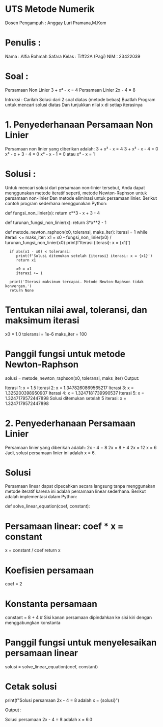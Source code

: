 # UTS Metode Numerik
Dosen Pengampuh : Anggay Luri Pramana,M.Kom

# Penulis :
Nama : Alfia Rohmah Safara 
Kelas : Tiff22A (Pagi) 
NIM : 23422039 

# Soal :
Persamaan Non Linier
3 + x³ - x = 4
Persamaan Linier
2x - 4 = 8

Intruksi :
Carilah Solusi dari 2 soal diatas (metode bebas)
Buatlah Program untuk mencari solusi diatas
Dan tunjukkan nilai x di setiap iterasinya

# 1. Penyederhanaan Persamaan Non Linier
Persamaan non linier yang diberikan adalah:
3 + x³ - x = 4
3 + x³ - x - 4 = 0
x³ - x + 3 - 4 = 0
x³ - x - 1 = 0 atau
x³ - x = 1

# Solusi :
Untuk mencari solusi dari persamaan non-linier tersebut, Anda dapat menggunakan metode iteratif seperti, metode Newton-Raphson untuk persamaan non-linier Dan metode eliminasi untuk persamaan linier. Berikut contoh program sederhana menggunakan Python:

def fungsi_non_linier(x):
    return x**3 - x + 3 - 4
	
def turunan_fungsi_non_linier(x):
    return 3*x**2 - 1

def metode_newton_raphson(x0, toleransi, maks_iter):
    iterasi = 1
    while iterasi <= maks_iter:
          x1 = x0 - fungsi_non_linier(x0) / turunan_fungsi_non_linier(x0)
          print(f'Iterasi {iterasi}: x = {x1}')

	  if abs(x1 - x0) < toleransi:
	     print(f'Solusi ditemukan setelah {iterasi} iterasi: x = {x1}')
	     return x1

	     x0 = x1
	     iterasi += 1

	  print('Iterasi maksimum tercapai. Metode Newton-Raphson tidak konvergen.')
	  return None

# Tentukan nilai awal, toleransi, dan maksimum iterasi
x0 = 1.0
toleransi = 1e-6
maks_iter = 100

# Panggil fungsi untuk metode Newton-Raphson
solusi = metode_newton_raphson(x0, toleransi, maks_iter)
Output:

Iterasi 1: x = 1.5 
Iterasi 2: x = 1.3478260869565217 
Iterasi 3: x = 1.325200398950907 
Iterasi 4: x = 1.3247181739990537 
Iterasi 5: x = 1.3247179572447898 
Solusi ditemukan setelah 5 iterasi: x = 1.3247179572447898 

# 2. Penyederhanaan Persamaan Linier
Persamaan linier yang diberikan adalah:
2x - 4 = 8
2x = 8 + 4
2x = 12
x = 6
Jadi, solusi persamaan linier ini adalah x = 6.

# Solusi
Persamaan linear dapat dipecahkan secara langsung tanpa menggunakan metode iteratif karena ini adalah persamaan linear sederhana. Berikut adalah implementasi dalam Python:

def solve_linear_equation(coef, constant):
# Persamaan linear: coef * x = constant
x = constant / coef
return x

# Koefisien persamaan
coef = 2

# Konstanta persamaan
constant = 8 + 4  # Sisi kanan persamaan dipindahkan ke sisi kiri dengan menggabungkan konstanta

# Panggil fungsi untuk menyelesaikan persamaan linear
solusi = solve_linear_equation(coef, constant)

# Cetak solusi
print(f"Solusi persamaan 2x - 4 = 8 adalah x = {solusi}")

Output :

Solusi persamaan 2x - 4 = 8 adalah x = 6.0
